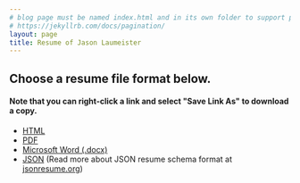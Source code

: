 ```yaml
---
# blog page must be named index.html and in its own folder to support pagination
# https://jekyllrb.com/docs/pagination/
layout: page
title: Resume of Jason Laumeister
---
```

## Choose a resume file format below.
#### Note that you can right-click a link and select "Save Link As" to download a copy.

* [HTML](resume-jason-laumeister.html)
* [PDF](resume-jason-laumeister.pdf)
* [Microsoft Word (.docx)](resume-jason-laumeister.docx)
* [JSON](resume-jason-laumeister.json) (Read more about JSON resume schema format at [jsonresume.org](https://jsonresume.org/schema/))
